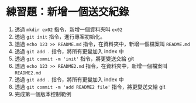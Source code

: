 # 練習題：新增一個送交紀錄

1. 透過 `mkdir ex02` 指令，新增一個資料夾叫 `ex02`
2. 透過 `git init` 指令，進行專案初始化。
1. 透過 `echo 123 >> README.md` 指令，在資料夾中，新增一個檔案叫 `README.md`
1. 透過 `git add .` 指令，將所有更變加入 index 中
1. 透過 `git commit -m 'init'` 指令，將更變送交給 git
1. 透過 `echo 123 >> README2.md` 指令，在資料夾中，新增一個檔案叫 `README2.md`
1. 透過 `git add .` 指令，將所有更變加入 index 中
1. 透過 `git commit -m 'add README2 file'` 指令，將更變送交給 git
1. 完成第一個版本控制範例